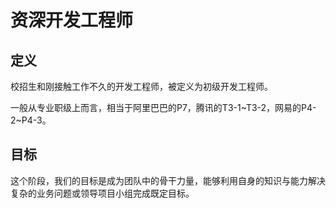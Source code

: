 # 资深开发工程师

## 定义

校招生和刚接触工作不久的开发工程师，被定义为初级开发工程师。

一般从专业职级上而言，相当于阿里巴巴的P7，腾讯的T3-1~T3-2，网易的P4-2~P4-3。

## 目标

这个阶段，我们的目标是成为团队中的骨干力量，能够利用自身的知识与能力解决复杂的业务问题或领导项目小组完成既定目标。

